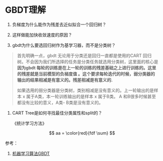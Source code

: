 # GBDT理解



1. 负梯度为什么能作为残差去近似拟合一个回归树？
2. 这样做能加快收敛速度的原因？



1. gbdt为什么要选回归树作为基学习器，而不是分类树？

> 首先明确一点，gbdt 无论用于分类还是回归一直都是使用的CART 回归树。不会因为我们所选择的任务是分类任务就选用分类树，这里面的核心是**因为gbdt 每轮的训练是在上一轮的训练的残差基础之上进行训练的。这里的残差就是当前模型的负梯度值 。这个要求每轮迭代的时候，弱分类器的输出的结果相减是有意义的。残差相减是有意义的.**
>
> 如果选用的弱分类器是分类树，类别相减是没有意义的。上一轮输出的是样本 x 属于A类，本一轮训练输出的是样本 x 属于B类。 A 和B很多时候甚至都没有比较的意义，A类- B类是没有意义的。



1. CART Tree是如何寻找最佳分类属性和split的？

   《统计学习方法》


$$
aa = \color{red}{fdf \sum}
$$




参考：

1. [机器学习算法GBDT](https://www.cnblogs.com/bnuvincent/p/9693190.html)

